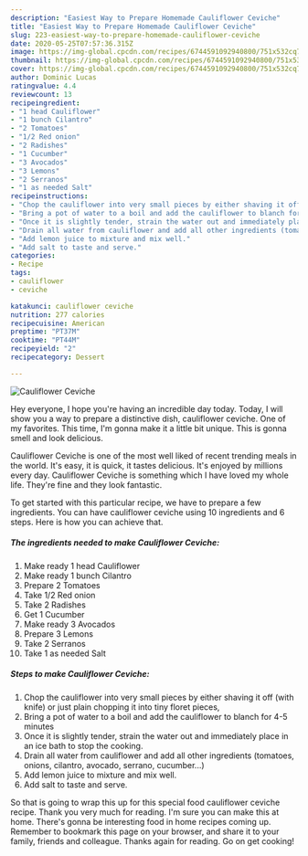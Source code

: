 ```yaml
---
description: "Easiest Way to Prepare Homemade Cauliflower Ceviche"
title: "Easiest Way to Prepare Homemade Cauliflower Ceviche"
slug: 223-easiest-way-to-prepare-homemade-cauliflower-ceviche
date: 2020-05-25T07:57:36.315Z
image: https://img-global.cpcdn.com/recipes/6744591092940800/751x532cq70/cauliflower-ceviche-recipe-main-photo.jpg
thumbnail: https://img-global.cpcdn.com/recipes/6744591092940800/751x532cq70/cauliflower-ceviche-recipe-main-photo.jpg
cover: https://img-global.cpcdn.com/recipes/6744591092940800/751x532cq70/cauliflower-ceviche-recipe-main-photo.jpg
author: Dominic Lucas
ratingvalue: 4.4
reviewcount: 13
recipeingredient:
- "1 head Cauliflower"
- "1 bunch Cilantro"
- "2 Tomatoes"
- "1/2 Red onion"
- "2 Radishes"
- "1 Cucumber"
- "3 Avocados"
- "3 Lemons"
- "2 Serranos"
- "1 as needed Salt"
recipeinstructions:
- "Chop the cauliflower into very small pieces by either shaving it off (with knife) or just plain chopping it into tiny floret pieces,"
- "Bring a pot of water to a boil and add the cauliflower to blanch for 4-5 minutes"
- "Once it is slightly tender, strain the water out and immediately place in an ice bath to stop the cooking."
- "Drain all water from cauliflower and add all other ingredients (tomatoes, onions, cilantro, avocado, serrano, cucumber...)"
- "Add lemon juice to mixture and mix well."
- "Add salt to taste and serve."
categories:
- Recipe
tags:
- cauliflower
- ceviche

katakunci: cauliflower ceviche 
nutrition: 277 calories
recipecuisine: American
preptime: "PT37M"
cooktime: "PT44M"
recipeyield: "2"
recipecategory: Dessert

---
```



![Cauliflower Ceviche](https://img-global.cpcdn.com/recipes/6744591092940800/751x532cq70/cauliflower-ceviche-recipe-main-photo.jpg)

Hey everyone, I hope you're having an incredible day today. Today, I will show you a way to prepare a distinctive dish, cauliflower ceviche. One of my favorites. This time, I'm gonna make it a little bit unique. This is gonna smell and look delicious.



Cauliflower Ceviche is one of the most well liked of recent trending meals in the world. It's easy, it is quick, it tastes delicious. It's enjoyed by millions every day. Cauliflower Ceviche is something which I have loved my whole life. They're fine and they look fantastic.


To get started with this particular recipe, we have to prepare a few ingredients. You can have cauliflower ceviche using 10 ingredients and 6 steps. Here is how you can achieve that.

##### The ingredients needed to make Cauliflower Ceviche:

1. Make ready 1 head Cauliflower
1. Make ready 1 bunch Cilantro
1. Prepare 2 Tomatoes
1. Take 1/2 Red onion
1. Take 2 Radishes
1. Get 1 Cucumber
1. Make ready 3 Avocados
1. Prepare 3 Lemons
1. Take 2 Serranos
1. Take 1 as needed Salt




##### Steps to make Cauliflower Ceviche:

1. Chop the cauliflower into very small pieces by either shaving it off (with knife) or just plain chopping it into tiny floret pieces,
1. Bring a pot of water to a boil and add the cauliflower to blanch for 4-5 minutes
1. Once it is slightly tender, strain the water out and immediately place in an ice bath to stop the cooking.
1. Drain all water from cauliflower and add all other ingredients (tomatoes, onions, cilantro, avocado, serrano, cucumber...)
1. Add lemon juice to mixture and mix well.
1. Add salt to taste and serve.




So that is going to wrap this up for this special food cauliflower ceviche recipe. Thank you very much for reading. I'm sure you can make this at home. There's gonna be interesting food in home recipes coming up. Remember to bookmark this page on your browser, and share it to your family, friends and colleague. Thanks again for reading. Go on get cooking!
